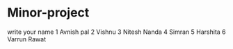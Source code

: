 # Minor-project

write your name
1 Avnish pal
2 Vishnu
3 Nitesh Nanda 
4 Simran
5 Harshita
6 Varrun Rawat

